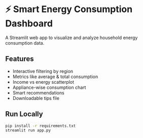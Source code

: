 # ⚡ Smart Energy Consumption Dashboard

A Streamlit web app to visualize and analyze household energy consumption data.

## Features
- Interactive filtering by region
- Metrics like average & total consumption
- Income vs energy scatterplot
- Appliance-wise consumption chart
- Smart recommendations
- Downloadable tips file

## Run Locally
```bash
pip install -r requirements.txt
streamlit run app.py